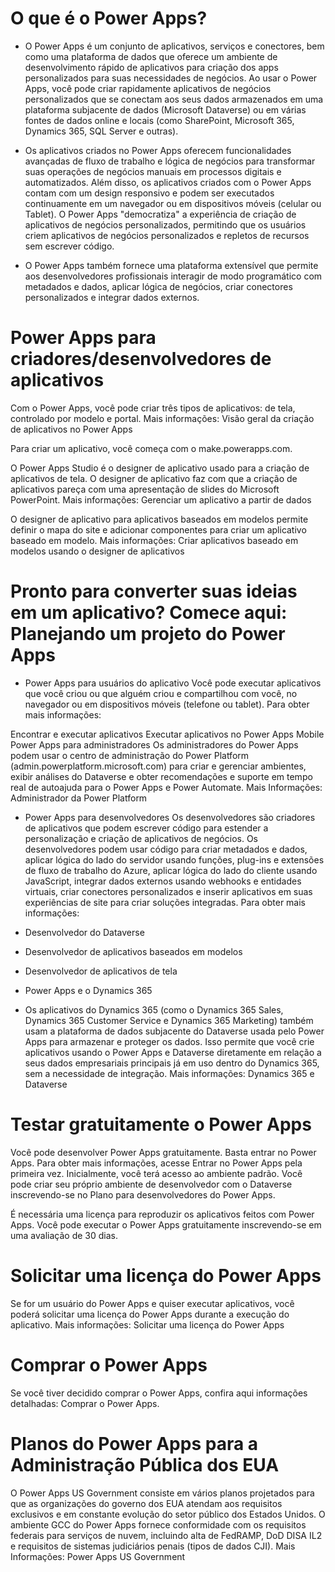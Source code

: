 # O que é o Power Apps?

- O Power Apps é um conjunto de aplicativos, serviços e conectores, bem como uma plataforma de dados que oferece um ambiente de desenvolvimento rápido de aplicativos para criação dos apps personalizados para suas necessidades de negócios. Ao usar o Power Apps, você pode criar rapidamente aplicativos de negócios personalizados que se conectam aos seus dados armazenados em uma plataforma subjacente de dados (Microsoft Dataverse) ou em várias fontes de dados online e locais (como SharePoint, Microsoft 365, Dynamics 365, SQL Server e outras).


- Os aplicativos criados no Power Apps oferecem funcionalidades avançadas de fluxo de trabalho e lógica de negócios para transformar suas operações de negócios manuais em processos digitais e automatizados. Além disso, os aplicativos criados com o Power Apps contam com um design responsivo e podem ser executados continuamente em um navegador ou em dispositivos móveis (celular ou Tablet). O Power Apps "democratiza" a experiência de criação de aplicativos de negócios personalizados, permitindo que os usuários criem aplicativos de negócios personalizados e repletos de recursos sem escrever código.

- O Power Apps também fornece uma plataforma extensível que permite aos desenvolvedores profissionais interagir de modo programático com metadados e dados, aplicar lógica de negócios, criar conectores personalizados e integrar dados externos.

# Power Apps para criadores/desenvolvedores de aplicativos
Com o Power Apps, você pode criar três tipos de aplicativos: de tela, controlado por modelo e portal. Mais informações: Visão geral da criação de aplicativos no Power Apps

Para criar um aplicativo, você começa com o make.powerapps.com.

O Power Apps Studio é o designer de aplicativo usado para a criação de aplicativos de tela. O designer de aplicativo faz com que a criação de aplicativos pareça com uma apresentação de slides do Microsoft PowerPoint. Mais informações: Gerenciar um aplicativo a partir de dados

O designer de aplicativo para aplicativos baseados em modelos permite definir o mapa do site e adicionar componentes para criar um aplicativo baseado em modelo. Mais informações: Criar aplicativos baseado em modelos usando o designer de aplicativos

# Pronto para converter suas ideias em um aplicativo? Comece aqui: Planejando um projeto do Power Apps

- Power Apps para usuários do aplicativo
Você pode executar aplicativos que você criou ou que alguém criou e compartilhou com você, no navegador ou em dispositivos móveis (telefone ou tablet). Para obter mais informações:

Encontrar e executar aplicativos
Executar aplicativos no Power Apps Mobile
Power Apps para administradores
Os administradores do Power Apps podem usar o centro de administração do Power Platform (admin.powerplatform.microsoft.com) para criar e gerenciar ambientes, exibir análises do Dataverse e obter recomendações e suporte em tempo real de autoajuda para o Power Apps e Power Automate. Mais Informações: Administrador da Power Platform

- Power Apps para desenvolvedores
Os desenvolvedores são criadores de aplicativos que podem escrever código para estender a personalização e criação de aplicativos de negócios. Os desenvolvedores podem usar código para criar metadados e dados, aplicar lógica do lado do servidor usando funções, plug-ins e extensões de fluxo de trabalho do Azure, aplicar lógica do lado do cliente usando JavaScript, integrar dados externos usando webhooks e entidades virtuais, criar conectores personalizados e inserir aplicativos em suas experiências de site para criar soluções integradas. Para obter mais informações:

- Desenvolvedor do Dataverse
- Desenvolvedor de aplicativos baseados em modelos
- Desenvolvedor de aplicativos de tela
- Power Apps e o Dynamics 365
- Os aplicativos do Dynamics 365 (como o Dynamics 365 Sales, Dynamics 365 Customer Service e Dynamics 365 Marketing) também usam a plataforma de dados subjacente do Dataverse usada pelo Power Apps para armazenar e proteger os dados. Isso permite que você crie aplicativos usando o Power Apps e Dataverse diretamente em relação a seus dados empresariais principais já em uso dentro do Dynamics 365, sem a necessidade de integração. Mais informações: Dynamics 365 e Dataverse

# Testar gratuitamente o Power Apps
Você pode desenvolver Power Apps gratuitamente. Basta entrar no Power Apps. Para obter mais informações, acesse Entrar no Power Apps pela primeira vez. Inicialmente, você terá acesso ao ambiente padrão. Você pode criar seu próprio ambiente de desenvolvedor com o Dataverse inscrevendo-se no Plano para desenvolvedores do Power Apps.

É necessária uma licença para reproduzir os aplicativos feitos com Power Apps. Você pode executar o Power Apps gratuitamente inscrevendo-se em uma avaliação de 30 dias.

# Solicitar uma licença do Power Apps
Se for um usuário do Power Apps e quiser executar aplicativos, você poderá solicitar uma licença do Power Apps durante a execução do aplicativo. Mais informações: Solicitar uma licença do Power Apps

# Comprar o Power Apps
Se você tiver decidido comprar o Power Apps, confira aqui informações detalhadas: Comprar o Power Apps.

# Planos do Power Apps para a Administração Pública dos EUA
O Power Apps US Government consiste em vários planos projetados para que as organizações do governo dos EUA atendam aos requisitos exclusivos e em constante evolução do setor público dos Estados Unidos. O ambiente GCC do Power Apps fornece conformidade com os requisitos federais para serviços de nuvem, incluindo alta de FedRAMP, DoD DISA IL2 e requisitos de sistemas judiciários penais (tipos de dados CJI). Mais Informações: Power Apps US Government

